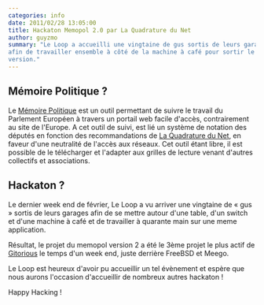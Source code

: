 ```yaml
---
categories: info
date: 2011/02/28 13:05:00
title: Hackaton Memopol 2.0 par La Quadrature du Net
author: guyzmo
summary: "Le Loop a accueilli une vingtaine de gus sortis de leurs garages qui se sont réunis 
afin de travailler ensemble à côté de la machine à café pour sortir le Memoire Politique nouvelle
version."
---
```


## Mémoire Politique ?

Le [Mémoire Politique](http://memopol2.lqdn.fr) est un outil permettant de suivre le travail du
Parlement Européen à travers un portail web facile d'accès, contrairement
au site de l'Europe. A cet outil de suivi, est lié un système de notation
des députés en fonction des recommandations de [La Quadrature du Net](http://lqdn.fr), en
faveur d'une neutralité de l'accès aux réseaux. Cet outil étant libre,
il est possible de le télécharger et l'adapter aux grilles de lecture
venant d'autres collectifs et associations.

## Hackaton ?

Le dernier week end de février, Le Loop a vu arriver une vingtaine de
« gus » sortis de leurs garages afin de se mettre autour d'une table,
d'un switch et d'une machine à café et de travailler à quarante main
sur une meme application.

Résultat, le projet du memopol version 2 a été le 3ème projet le plus actif de
[Gitorious](gitorious.org/memopol2-0) le temps d'un week end, juste derrière FreeBSD et Meego.

Le Loop est heureux d'avoir pu accueillir un tel évènement et espère
que nous aurons l'occasion d'accueillir de nombreux autres hackaton !

Happy Hacking !

